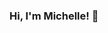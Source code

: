 ### Hi, I'm Michelle! 👋

<!--
**michelleliu4/michelleliu4** is a ✨ _special_ ✨ repository because its `README.md` (this file) appears on your GitHub profile.

I'm an applied math and CS student at Brown University interested in software engineering and machine learning.

<p align="center">
    <a href="https://michelleliu4.github.io">Personal Site</a>
    ·
    <a href="mailto:michelle_h_liu@brown.edu">Email</a>
    ·
    <a href="https://linkedin.com/in/michelleliu-4">LinkedIn</a>
</p>

- 🏠 [Personal Site](https://michelleliu4.github.io)
- 🔭 [LinkedIn](https://linkedin.com/in/michelleliu-4)
- 📫 [Email](mailto:michelle_h_liu@brown.edu)
- 😄 Pronouns: She/Her
- ⚡ Fun fact: I rock climb!
